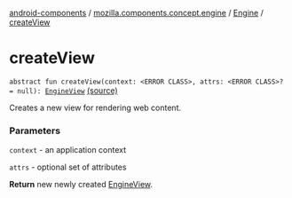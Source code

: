 [android-components](../../index.md) / [mozilla.components.concept.engine](../index.md) / [Engine](index.md) / [createView](./create-view.md)

# createView

`abstract fun createView(context: <ERROR CLASS>, attrs: <ERROR CLASS>? = null): `[`EngineView`](../-engine-view/index.md) [(source)](https://github.com/mozilla-mobile/android-components/blob/master/components/concept/engine/src/main/java/mozilla/components/concept/engine/Engine.kt#L75)

Creates a new view for rendering web content.

### Parameters

`context` - an application context

`attrs` - optional set of attributes

**Return**
new newly created [EngineView](../-engine-view/index.md).

